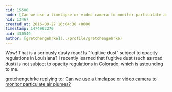 ```yaml
---
cid: 15500
node: [Can we use a timelapse or video camera to monitor particulate air plumes?](../notes/gretchengehrke/09-20-2016/question-would-it-be-feasible-to-use-a-stationary-camera-to-conduct-emissions-opacity-evaluation)
nid: 13467
created_at: 2016-09-27 16:04:30 +0000
timestamp: 1474992270
uid: 430549
author: [gretchengehrke](../profile/gretchengehrke)
---
```


Wow! That is a seriously dusty road! Is "fugitive dust" subject to opacity regulations in Louisiana? I recently learned that fugitive dust (such as road dust) is not subject to opacity regulations in Colorado, which is astounding to me.

[gretchengehrke](../profile/gretchengehrke) replying to: [Can we use a timelapse or video camera to monitor particulate air plumes?](../notes/gretchengehrke/09-20-2016/question-would-it-be-feasible-to-use-a-stationary-camera-to-conduct-emissions-opacity-evaluation)

